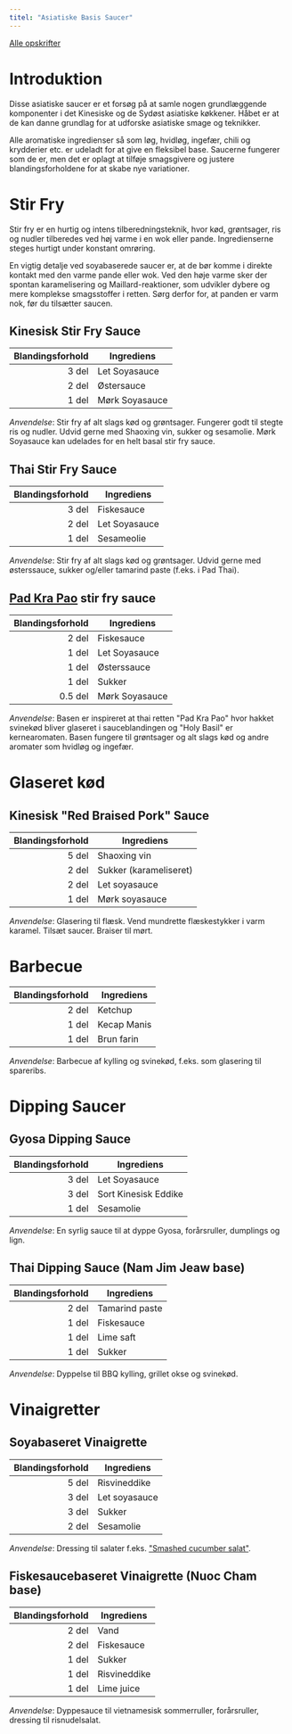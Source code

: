 ```yaml
---
titel: "Asiatiske Basis Saucer"
---
```


[Alle opskrifter](https://duffau.github.io/recipes)

# Introduktion

Disse asiatiske saucer er et forsøg på
at samle nogen grundlæggende komponenter i det Kinesiske og de 
Sydøst asiatiske køkkener. Håbet er at de kan danne grundlag 
for at udforske asiatiske smage og teknikker.

Alle aromatiske ingredienser så som løg, hvidløg, ingefær, chili og krydderier 
etc. er udeladt for at give en fleksibel base. Saucerne fungerer 
som de er, men det er oplagt at tilføje smagsgivere og 
justere blandingsforholdene for at skabe nye variationer.

# Stir Fry

Stir fry er en hurtig og intens tilberedningsteknik, 
hvor kød, grøntsager, ris og nudler tilberedes ved 
høj varme i en wok eller pande. Ingredienserne steges 
hurtigt under konstant omrøring.

En vigtig detalje ved soyabaserede saucer er, at de bør 
komme i direkte kontakt med den varme pande eller wok. Ved den høje varme 
sker der spontan karamelisering og Maillard-reaktioner, 
som udvikler dybere og mere komplekse smagsstoffer i retten. 
Sørg derfor for, at panden er varm nok, før du tilsætter saucen.

## Kinesisk Stir Fry Sauce

| Blandingsforhold |  Ingrediens |
|------:|--------------------|
| 3 del | Let Soyasauce |
| 2 del | Østersauce |
| 1 del | Mørk Soyasauce |

*Anvendelse*: Stir fry af alt slags kød og grøntsager. Fungerer godt til stegte ris og nudler. Udvid gerne med Shaoxing vin, sukker og sesamolie. Mørk Soyasauce kan udelades for en helt basal stir fry sauce. 


## Thai Stir Fry Sauce

| Blandingsforhold |  Ingrediens |
|------:|--------------------|
| 3 del | Fiskesauce |
| 2 del | Let Soyasauce |
| 1 del | Sesameolie |

*Anvendelse*: Stir fry af alt slags kød og grøntsager. Udvid gerne med østerssauce, sukker og/eller tamarind paste (f.eks. i Pad Thai).

## [Pad Kra Pao](ttps://duffau.github.io/recipes/farang-pad-krapao) stir fry sauce

| Blandingsforhold |  Ingrediens |
|------:|--------------------|
| 2 del | Fiskesauce |
| 1 del | Let Soyasauce |
| 1 del | Østerssauce |
| 1 del | Sukker |
| 0.5 del | Mørk Soyasauce |

*Anvendelse*: Basen er inspireret at thai
retten "Pad Kra Pao" hvor hakket svinekød bliver
glaseret i sauceblandingen og "Holy Basil"
er kernearomaten. Basen fungere til grøntsager
og alt slags kød og andre aromater som hvidløg og ingefær.

# Glaseret kød

## Kinesisk "Red Braised Pork" Sauce

| Blandingsforhold |  Ingrediens |
|------:|--------------------|
| 5 del | Shaoxing vin |
| 2 del | Sukker (karameliseret) |
| 2 del | Let soyasauce |
| 1 del | Mørk soyasauce | 


*Anvendelse*: Glasering til flæsk. Vend mundrette flæskestykker i varm karamel. Tilsæt saucer. Braiser til mørt.

# Barbecue

| Blandingsforhold |  Ingrediens |
|------:|--------------------|
| 2 del | Ketchup |
| 1 del | Kecap Manis |
| 1 del | Brun farin |

*Anvendelse*: Barbecue af kylling og svinekød, f.eks. som glasering til spareribs.

# Dipping Saucer

## Gyosa Dipping Sauce

| Blandingsforhold |  Ingrediens |
|------:|--------------------|
| 3 del | Let Soyasauce |
| 3 del | Sort Kinesisk Eddike |
| 1 del | Sesamolie |

*Anvendelse*: En syrlig sauce til at dyppe Gyosa, forårsruller, dumplings og lign.

## Thai Dipping Sauce (Nam Jim Jeaw base)

| Blandingsforhold |  Ingrediens |
|------:|--------------------|
| 2 del | Tamarind paste |
| 1 del | Fiskesauce |
| 1 del | Lime saft |
| 1 del | Sukker |

*Anvendelse*: Dyppelse til BBQ kylling, grillet okse og svinekød.

# Vinaigretter

## Soyabaseret Vinaigrette

| Blandingsforhold |  Ingrediens |
|------:|--------------------|
| 5 del | Risvineddike |
| 3 del | Let soyasauce |
| 3 del | Sukker |
| 2 del | Sesamolie |

*Anvendelse*: Dressing til salater f.eks. ["Smashed cucumber salat"](https://duffau.github.io/recipes/smashed-cucumber). 

## Fiskesaucebaseret Vinaigrette (Nuoc Cham base)

| Blandingsforhold |  Ingrediens |
|------:|--------------------|
| 2 del | Vand |
| 2 del | Fiskesauce |
| 1 del | Sukker |
| 1 del | Risvineddike |
| 1 del | Lime juice |


*Anvendelse*: Dyppesauce til vietnamesisk sommerruller, forårsruller, dressing til risnudelsalat.



